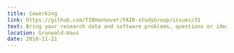 ```yaml
---
title: Coworking
link: https://github.com/TIBHannover/FAIR-studyGroup/issues/31
text: Bring your research data and software problems, questions or ideas to discuss, answer or work on them together.
location: Grunwald-Haus
date: 2018-11-21
---
```

